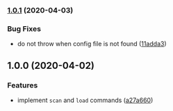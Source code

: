 ### [1.0.1](https://github.com/unindented/toobig/compare/v1.0.0...v1.0.1) (2020-04-03)


### Bug Fixes

* do not throw when config file is not found ([11adda3](https://github.com/unindented/toobig/commit/11adda3788a1cc5c59a75721b0b8c649f9d4a517))

## 1.0.0 (2020-04-02)


### Features

* implement `scan` and `load` commands ([a27a660](https://github.com/unindented/toobig/commit/a27a66002b48716677519551d1f744b3962325d0))
